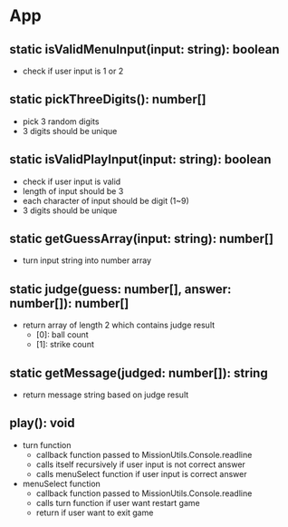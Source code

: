 # App

## static isValidMenuInput(input: string): boolean

- check if user input is 1 or 2

## static pickThreeDigits(): number[]

- pick 3 random digits
- 3 digits should be unique

## static isValidPlayInput(input: string): boolean

- check if user input is valid
- length of input should be 3
- each character of input should be digit (1~9)
- 3 digits should be unique

## static getGuessArray(input: string): number[]

- turn input string into number array

## static judge(guess: number[], answer: number[]): number[]

- return array of length 2 which contains judge result
  - [0]: ball count
  - [1]: strike count

## static getMessage(judged: number[]): string

- return message string based on judge result

## play(): void
- turn function
  - callback function passed to MissionUtils.Console.readline
  - calls itself recursively if user input is not correct answer
  - calls menuSelect function if user input is  correct answer
- menuSelect function
  - callback function passed to MissionUtils.Console.readline
  - calls turn function if user want restart game
  - return if user want to exit game
